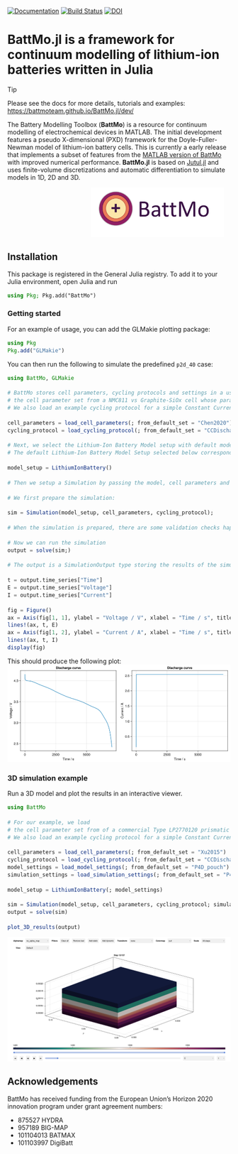 [![Documentation](https://img.shields.io/badge/docs-dev-blue.svg)](https://battmoteam.github.io/BattMo.jl/dev/)
[![Build Status](https://github.com/battmoteam/BattMo.jl/actions/workflows/CI.yml/badge.svg?branch=main)](https://github.com/battmoteam/BattMo.jl/actions/workflows/CI.yml?query=branch%3Amain)
<a href="https://doi.org/10.5281/zenodo.17313586"><img src="https://zenodo.org/badge/478088752.svg" alt="DOI"></a>

# BattMo.jl is a framework for continuum modelling of lithium-ion batteries written in Julia
> [!TIP]
> Please see the docs for more details, tutorials and examples: https://battmoteam.github.io/BattMo.jl/dev/



The Battery Modelling Toolbox (**BattMo**) is a resource for continuum modelling of electrochemical devices in MATLAB. The initial development features a pseudo X-dimensional (PXD) framework for the Doyle-Fuller-Newman model of lithium-ion battery cells. This is currently a early release that implements a subset of features from the [MATLAB version of BattMo](https://github.com/BattMoTeam/BattMo) with improved numerical performance. **BattMo.jl** is based on [Jutul.jl](https://github.com/sintefmath/Jutul.jl) and uses finite-volume discretizations and automatic differentiation to simulate models in 1D, 2D and 3D.


<img src="docs/src/assets/battmologo_text.png" style="margin-left: 5cm" width="300px">

## Installation

This package is registered in the General Julia registry. To add it to your Julia environment, open Julia and run

```julia
using Pkg; Pkg.add("BattMo")
```

### Getting started

For an example of usage, you can add the GLMakie plotting package:

```julia
using Pkg
Pkg.add("GLMakie")
```

You can then run the following to simulate the predefined `p2d_40` case:

```julia
using BattMo, GLMakie

# BattMo stores cell parameters, cycling protocols and settings in a user-friendly JSON format to facilitate reuse. For our example, we load 
# the cell parameter set from a NMC811 vs Graphite-SiOx cell whose parameters were determined in the [Chen 2020 paper](https://doi.org/10.1149/1945-7111/ab9050). 
# We also load an example cycling protocol for a simple Constant Current Discharge.

cell_parameters = load_cell_parameters(; from_default_set = "Chen2020")
cycling_protocol = load_cycling_protocol(; from_default_set = "CCDischarge")

# Next, we select the Lithium-Ion Battery Model setup with default model settings. 
# The default Lithium-Ion Battery Model Setup selected below corresponds to a basic P2D model setup, where neither current collectors nor thermal effects are considered.

model_setup = LithiumIonBattery()

# Then we setup a Simulation by passing the model, cell parameters and a cycling protocol. 

# We first prepare the simulation: 

sim = Simulation(model_setup, cell_parameters, cycling_protocol);

# When the simulation is prepared, there are some validation checks happening in the background, which verify whether i) the cell parameters, cycling protocol and settings are sensible and complete 

# Now we can run the simulation
output = solve(sim;)

# The output is a SimulationOutput type storing the results of the simulation within multiple dictionaries. Let's plot the cell current and cell voltage over time and make a plot with the GLMakie package.

t = output.time_series["Time"]
E = output.time_series["Voltage"]
I = output.time_series["Current"]

fig = Figure()
ax = Axis(fig[1, 1], ylabel = "Voltage / V", xlabel = "Time / s", title = "Discharge curve")
lines!(ax, t, E)
ax = Axis(fig[1, 2], ylabel = "Current / A", xlabel = "Time / s", title = "Discharge curve")
lines!(ax, t, I)
display(fig)
```

This should produce the following plot:
![Discharge curve](docs/src/assets/discharge.png)

### 3D simulation example

Run a 3D model and plot the results in an interactive viewer.

```julia
using BattMo

# For our example, we load 
# the cell parameter set from of a commercial Type LP2770120 prismatic LiFePO4/graphite cell whose parameters were determined in the [xU 2015 paper](https://doi.org/10.1016/j.energy.2014.11.073). 
# We also load an example cycling protocol for a simple Constant Current Discharge.

cell_parameters = load_cell_parameters(; from_default_set = "Xu2015")
cycling_protocol = load_cycling_protocol(; from_default_set = "CCDischarge")
model_settings = load_model_settings(; from_default_set = "P4D_pouch")
simulation_settings = load_simulation_settings(; from_default_set = "P4D_pouch")

model_setup = LithiumIonBattery(; model_settings)

sim = Simulation(model_setup, cell_parameters, cycling_protocol; simulation_settings);
output = solve(sim)

plot_3D_results(output)
```

![3D plot](docs/src/assets/3d_plot.png)

## Acknowledgements

BattMo has received funding from the European Union’s Horizon 2020 innovation program under grant agreement numbers:

- 875527 HYDRA
- 957189 BIG-MAP
- 101104013 BATMAX
- 101103997 DigiBatt
